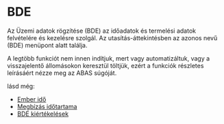 # BDE

Az Üzemi adatok rögzítése (BDE) az időadatok és termelési adatok felvételére és kezelésre szolgál. Az utasítás-áttekintésben az azonos nevű (BDE) menüpont alatt találja.

A legtöbb funkciót nem innen indítjuk, mert vagy automatizáltuk, vagy a visszajelentő állomásokon keresztül töltjük, ezért a funkciók részletes leírásáért nézze meg az ABAS súgóját.

lásd még:

- [Ember idő](ember-ido.md)
- [Megbízás időtartama](megbizas-idotartam.md)
- [BDE kiértékelések](bde-kiertekelesek.md)


